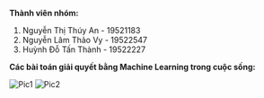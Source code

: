 **Thành viên nhóm:**
1. Nguyễn Thị Thúy An	- 19521183
2. Nguyễn Lâm Thảo Vy	- 19522547
3. Huỳnh Đỗ Tấn Thành -	19522227

**Các bài toán giải quyết bằng Machine Learning trong cuộc sống:**

![Pic1](https://user-images.githubusercontent.com/66980292/112851324-146c2e80-90d5-11eb-8f27-f356638b408e.jpg)
![Pic2](https://user-images.githubusercontent.com/66980292/112851346-1930e280-90d5-11eb-8ccd-b110aaaa375c.jpg)
